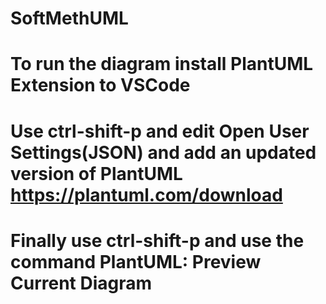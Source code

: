 # SoftMethUML
# To run the diagram install PlantUML Extension to VSCode
# Use ctrl-shift-p and edit Open User Settings(JSON) and add an updated version of PlantUML https://plantuml.com/download
# Finally use ctrl-shift-p and use the command PlantUML: Preview Current Diagram
